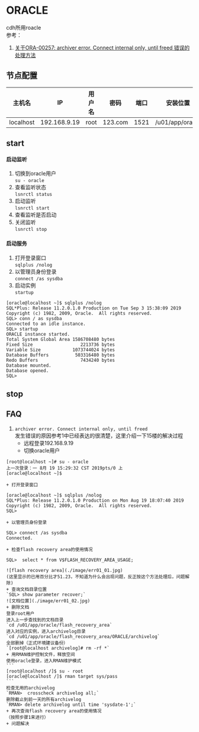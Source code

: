 # ORACLE

cdh所用roacle  
参考：

1. [关于ORA-00257: archiver error. Connect internal only, until freed 错误的处理方法](https://blog.csdn.net/cw370008359/article/details/51023794)

## 节点配置

主机名|IP|用户名|密码|端口|安装位置
:-:|:-:|:-:|:-:|:-:|:-:
localhost|192.168.9.19|root|123.com|1521|/u01/app/oracle

## start

#### 启动监听

1. 切换到oracle用户  
   `su - oracle`
1. 查看监听状态  
   `lsnrctl status`
2. 启动监听  
   `lsnrctl start`
3. 查看监听是否启动
4. 关闭监听  
   `lsnrctl stop`

#### 启动服务

1. 打开登录窗口  
   `sqlplus /nolog`
2. 以管理员身份登录  
   `connect /as sysdba`
3. 启动实例  
   `startup`

```
[oracle@localhost ~]$ sqlplus /nolog
SQL*Plus: Release 11.2.0.1.0 Production on Tue Sep 3 15:38:09 2019
Copyright (c) 1982, 2009, Oracle.  All rights reserved.
SQL> conn / as sysdba
Connected to an idle instance.
SQL> startup
ORACLE instance started.
Total System Global Area 1586708480 bytes
Fixed Size                  2213736 bytes
Variable Size            1073744024 bytes
Database Buffers          503316480 bytes
Redo Buffers                7434240 bytes
Database mounted.
Database opened.
SQL>
```

## stop

## FAQ

1. `archiver error. Connect internal only, until freed`  
   发生错误的原因参考1中已经表达的很清楚，这里介绍一下15楼的解决过程
    + 远程登录192.168.9.19
    + 切换oracle用户

```
[root@localhost ~]# su - oracle
上一次登录：一 8月 19 15:29:32 CST 2019pts/0 上
[oracle@localhost ~]$
```

	+ 打开登录窗口  

```
[oracle@localhost ~]$ sqlplus /nolog
SQL*Plus: Release 11.2.0.1.0 Production on Mon Aug 19 18:07:40 2019
Copyright (c) 1982, 2009, Oracle.  All rights reserved.
SQL>
```

	+ 以管理员身份登录  

```
SQL> connect /as sysdba
Connected.
```

	+ 检查flash recovery area的使用情况  

`SQL>  select * from V$FLASH_RECOVERY_AREA_USAGE;`

	![flash recovery area](./image/err01_01.jpg)  
	(这里显示的已用百分比才51.23，不知道为什么会出现问题，反正按这个方法处理后，问题解除)
	+ 查询文档目录位置  
	`SQL> show parameter recover;`
	![文档位置](./image/err01_02.jpg)
	+ 删除文档
	登录root用户  
	进入上一步查找到的文档目录  
	`cd /u01/app/oracle/flash_recovery_area`  
	进入对应的实例，进入archivelog目录  
	`cd /u01/app/oracle/flash_recovery_area/ORACLE/archivelog`  
	全部删掉（正式环境建议备份）  
	`[root@localhost archivelog]# rm -rf *`
	+ 用RMAN维护控制文件，释放空间
	使用oracle登录，进入RMAN维护模式  
	```
	[root@localhost /]$ su - root
	[oracle@localhost /]$ rman target sys/pass
	```  
	检查无用的archivelog
	`RMAN>  crosscheck archivelog all;`  
	删除截止到前一天的所有archivelog  
	`RMAN> delete archivelog until time 'sysdate-1';`  
	+ 再次查询flash recovery area的使用情况  
	（按照步骤1来进行）  
	+ 问题解决